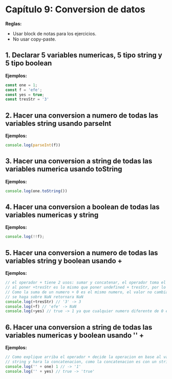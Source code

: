 # Capítulo 9: Conversion de datos


**Reglas:**
- Usar block de notas para los ejercicios.
- No usar copy-paste.

## 1. Declarar 5 variables numericas, 5 tipo string y 5 tipo boolean
**Ejemplos:**
```javascript
const one = 1;
const f = 'efe';
const yes = true;
const tresStr = '3'
```

## 2. Hacer una conversion a numero de todas las variables string usando parseInt
**Ejemplos:**
```javascript
console.log(parseInt(f))
```

## 3. Hacer una conversion a string de todas las variables numerica usando toString
**Ejemplos:**
```javascript
console.log(one.toString())
```

## 4. Hacer una conversion a boolean de todas las variables numericas y string
**Ejemplos:**
```javascript
console.log(!!f);
```

## 5. Hacer una conversion a numero de todas las variables string y boolean usando +
**Ejemplos:**
```javascript
// el operador + tiene 2 usos: sumar y concatenar, el operador toma el valor de la izquierda para decidir que operacion procede
// al poner +tresStr es lo mismo que poner undefined + tresStr, por lo que javascript convertira el undefined a un numero (0) y retornara el resultado de la suma
// Como la suma de un numero + 0 es el mismo numero, el valor no cambiara, de todas como el valor era un string se termina convirtiendo en numero para hacer la suma. Si el string no tiene una representacion numerica, javascript retornara un numero especial llamado NaN, cualquier operacion aritmetica que
// se haga sobre NaN retornara NaN
console.log(+tresStr) // '3' -> 3
console.log(+f) // 'efe' -> NaN
console.log(+yes) // true -> 1 ya que cualquier numero diferente de 0 equivale a true
```

## 6. Hacer una conversion a string de todas las variables numericas y boolean usando '' + 
**Ejemplos:**
```javascript
// Como explique arriba el operador + decide la operacion en base al valor de la izquierda, si pones '' + one Javascript convertira el valor de one a
// string y hara la concatenacion, como la concatenacion es con un string vacio pues el contenido no cambiara
console.log('' + one) 1 // -> '1'
console.log('' + yes) // true -> 'true'
```